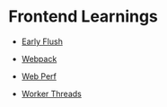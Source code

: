 # Frontend Learnings


- [Early Flush](https://github.com/PR0Grammar/frontend-learnings/tree/main/early_flush)

- [Webpack](https://github.com/PR0Grammar/frontend-learnings/tree/main/webpack)

- [Web Perf](https://github.com/PR0Grammar/frontend-learnings/tree/main/web_perf)

- [Worker Threads](https://github.com/PR0Grammar/frontend-learnings/tree/main/worker_threads)
